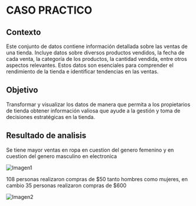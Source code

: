 # CASO PRACTICO

## Contexto
Este conjunto de datos contiene información detallada sobre las ventas de una tienda. Incluye datos sobre diversos productos vendidos, la fecha de cada venta, la categoría de los productos, la cantidad vendida, entre otros aspectos relevantes. Estos datos son esenciales para comprender el rendimiento de la tienda e identificar tendencias en las ventas.


## Objetivo
Transformar y visualizar los datos de manera que permita a los propietarios de tienda obtener información valiosa que ayude a la gestión y toma de decisiones estratégicas en la tienda.


## Resultado de analisis
Se tiene mayor ventas en ropa en cuestion del genero femenino y en cuestion del genero masculino en electronica 

![Imagen1](https://github.com/user-attachments/assets/3fd9818f-b712-40e3-8dbc-fde75f1230af)

108 personas realizaron compras de $50 tanto hombres como mujeres, en cambio 35 personas realizaron compras de $600 		

![Imagen2](https://github.com/user-attachments/assets/83bd2e50-98b4-41ba-bdc2-bbd1622fc0f9)

